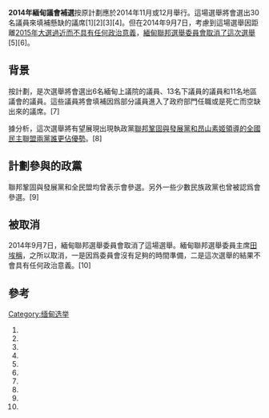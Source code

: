 **2014年緬甸議會補選**按原計劃應於2014年11月或12月舉行。這場選舉將會選出30名議員來填補懸缺的議席\[1\]\[2\]\[3\]\[4\]。但在2014年9月7日，考慮到這場選舉因距離[2015年大選過近而不具有任何政治意義](../Page/2015年緬甸議會選舉.md "wikilink")，[緬甸聯邦選舉委員會取消了這次選舉](https://zh.wikipedia.org/wiki/緬甸聯邦選舉委員會 "wikilink")\[5\]\[6\]。

## 背景

按計劃，是次選舉將會選出6名緬甸上議院的議員、13名下議員的議員和11名地區議會的議員。這些議員將會填補因爲部分議員進入了政府部門任職或是死亡而空缺出來的議席。\[7\]

據分析，這次選舉將有望展現出現執政黨[聯邦鞏固與發展黨和](https://zh.wikipedia.org/wiki/聯邦鞏固與發展黨 "wikilink")[昂山素姬領導的](https://zh.wikipedia.org/wiki/昂山素姬 "wikilink")[全國民主聯盟兩黨誰更佔優勢](../Page/全國民主聯盟.md "wikilink")。\[8\]

## 計劃參與的政黨

聯邦鞏固與發展黨和全民盟均曾表示會參選。另外一些少數民族政黨也曾被認爲會參選。\[9\]

## 被取消

2014年9月7日，緬甸聯邦選舉委員會取消了這場選舉。緬甸聯邦選舉委員主席[田埃稱](https://zh.wikipedia.org/wiki/田埃 "wikilink")，之所以取消，一是因爲委員會沒有足夠的時間準備，二是這次選舉的結果不會具有任何政治意義。\[10\]

## 參考

[Category:缅甸选举](https://zh.wikipedia.org/wiki/Category:缅甸选举 "wikilink")

1.

2.

3.

4.

5.

6.

7.
8.
9.
10.